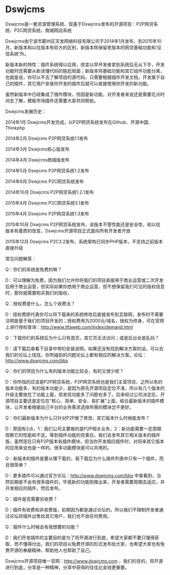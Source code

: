 # Dswjcms
Dswjcms是一套资源管理系统，现基于Dswjcms发布的开源项目：P2P网贷系统、P2C网贷系统、商城网店系统

Dswjcms由宁波市鄞州区天发网络科技有限公司于2014年1月发布，到2015年10月，新版本和以往版本有较大的区别，新版本除保留老版本的网贷基础功能和‘征信系统’外。

新版本新的特性：插件系统得以应用，改变以早开发者拿到系统后无从下手，开发功能时还需要从新读懂代码的尴尬局面；新版本将基础功能和其它组件功能分离，也就是说，你可以不去了解项目的源代码，只需要根据插件开发文档，开发属于自己的插件，其它用户安装你开发的插件后就可以直接使用你开发的新功能。

虽然新版本中已经集成了插件模块，但因是新功能，对开发者来说还是需要花点时间去了解，模板市场插件还需要大家共同帮助。

Dswjcms发展历史：

2014年1月      Dswjcms开发完成，以P2P网贷系统发布在Github、开源中国、Thinkphp

2014年2月      Dswjcms P2P网贷系统1.1发布

2014年3月      Dswjcms核心版发布

2014年4月      Dswjcms商城版发布

2014年5月      Dswjcms P2P网贷系统1.2发布

2014年6月      Dswjcms P2C网贷系统发布

2014年10月     Dswjcms P2P网贷系统1.2.1发布

2015年4月      Dswjcms P2C网贷系统3.1发布

2015年4月      Dswjcms P2P网贷系统1.3发布

2015年10月     Dswjcms P2P网贷系统发布，该版本不管性能还是安全性，和以往版本有着质的改变，Dswjcms开源项目正式面向所有开发者开放

2015年12月     Dswjcms P2C3.2发布，系统架构已同步PHP版本，不支持之前版本直接升级

常见问题解答：

Q：你们的系统是免费的嘛？

D：可以理解为免费，因为我们允许你将我们的项目直接用于商业运营或二次开发后用于商业运营，但实际如果你想用于商业运营，但不想保留我们可见的版权信息时，那你就需要购买我们的版权，

Q：授权费是什么，怎么个收费法？

D：授权费即代表你可以将下载来的系统修改后直接发布到互联网，发布时不需要注明是基于我们的项目开发的；授权费用为2000元/域名，授权为终身，可在官网上进行授权查询：http://www.tifaweb.com/Index/demand.html

Q：下载你们的系统后为什么只有首页，其它页无法访问；或是后台全是乱码？

D：请下载后查看下目录中带的安装说明，如果还没有找到解决方案的话，可以去我们的论坛上找找，你所碰到的问题论坛上都有相应的解决方案。论坛：http://www.dswjcms.com/bbs

Q：你们的项目为什么有的版本功能比较全，有的又很少呢？

D：你所指的应该是P2P网贷系统，P2P网贷系统也是我们主营项目，之所以有的版本功能多，有的版本功能少，是因为原先开源项目定位不准，所以有几个版本的升级主要放在了功能上面，但发现功能多了问题也多了。后来经过公司决定后，开源项目主要还是定位在“核心、简单、安全、易扩展”上面，结合最新版本的插件模块，让开发者根据自己平台的业务需求选择所需的模块岂不更好。

Q：你们最新版本为什么只针对P2P做了修改，其它版本什么时候能发布？

D：原因有2点，1：我们公司主要做的是P2P相关业务，2：新功能需要一定周期观察它的性能和不足。等到插件功能的完善后，我们会发布其它相关版本的插件版，虽然现在只有P2P版本有插件模块，但当你开发相应插件时，对将来其它版本的应用来说也是一样的，很多功能模块是可以共用的。

Q：新版本的插件是要从哪下载的，我下载后为什么插件列表中只有一个插件，而且很简单？

D：更多插件可以通过官方论坛：http://www.dswjcms.com/bbs 中查看到，当然前期是不会有很多插件的，毕竟新的功能刚推出来，开发者需要周期去适应，并开发相应的插件，然后发布。

Q：插件是否需要另收费？

D：插件有收费和非收费版，前期因为都是通过论坛的，所以我们不限制开发者通过论坛将插件出售给其它用户，我们也不收任何费用。

Q：插件什么时候会有我想要的功能？

D：我们开发插件的主要目的是为了将开源进行到底，希望大家都不要只懂得获取，而不懂得付出，我们的项目以免费开源的形式发布给大家，也希望大家也有免费开源的奉献精神，帮助他人也帮助了自己。

Dswjcms开源项目唯一官网：http://www.dswjcms.com ，我们的目的，将开源进行到底，分享是一种精神，分享中获得的往往比金钱更重要。
